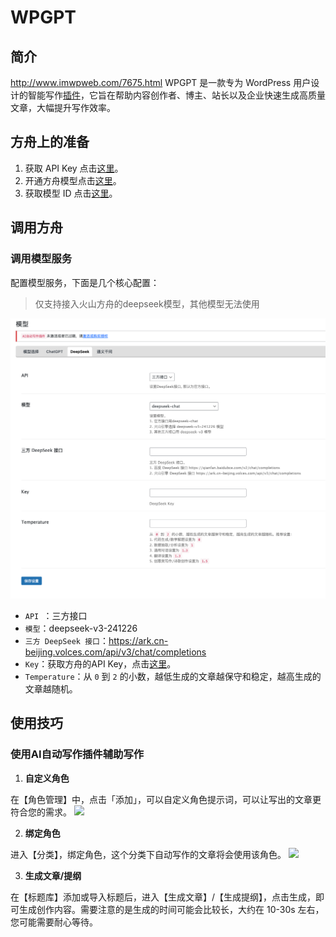 
# WPGPT

## 简介
http://www.imwpweb.com/7675.html
WPGPT 是一款专为 WordPress 用户设计的智能写作[插件](http://www.imwpweb.com/category/plugins)，它旨在帮助内容创作者、博主、站长以及企业快速生成高质量文章，大幅提升写作效率。

## 方舟上的准备

1. 获取 API Key 点击[这里](https://console.volcengine.com/ark/region:ark+cn-beijing/apiKey)。
2. 开通方舟模型点击[这里](https://console.volcengine.com/ark/region:ark+cn-beijing/openManagement)。
3. 获取模型 ID 点击[这里](https://www.volcengine.com/docs/82379/1330310#%E6%96%87%E6%9C%AC%E7%94%9F%E6%88%90)。


## 调用方舟

### 调用模型服务
配置模型服务，下面是几个核心配置：
> 仅支持接入火山方舟的deepseek模型，其他模型无法使用

<img src="../WPGPT/asset/WPGPT.png" ></img>


* `API `：三方接口
* `模型`：deepseek-v3-241226
* `三方 DeepSeek 接口`：https://ark.cn-beijing.volces.com/api/v3/chat/completions
* `Key`：获取方舟的API Key，点击[这里](https://console.volcengine.com/ark/region:ark+cn-beijing/apiKey)。
* `Temperature`：从 `0` 到 `2` 的小数，越低生成的文章越保守和稳定，越高生成的文章越随机。


## 使用技巧
### 使用AI自动写作插件辅助写作

1. **自定义角色**

在【角色管理】中，点击「添加」，可以自定义角色提示词，可以让写出的文章更符合您的需求。
<img src="../WPGPT(wd插件)/asset/WPGPT2.png" ></img>

2. **绑定角色**

进入【分类】，绑定角色，这个分类下自动写作的文章将会使用该角色。
<img src="../WPGPT(wd插件)/asset/WPGPT3.png" ></img>

3. **生成文章/提纲**

在【标题库】添加或导入标题后，进入【生成文章】/【生成提纲】，点击生成，即可生成创作内容。需要注意的是生成的时间可能会比较长，大约在 10-30s 左右，您可能需要耐心等待。
